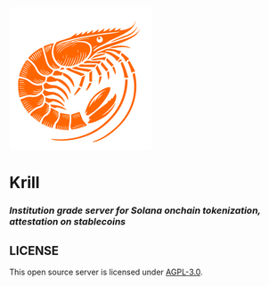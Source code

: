 <p align="left">  <img src="./krill-logo.svg" alt="Krill Logo" style="zoom:25%;" /></p>

# Krill
### *Institution grade server for Solana onchain tokenization, attestation on stablecoins*

## LICENSE
This open source server is licensed under [AGPL-3.0](./LICENSE).



